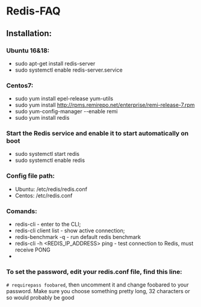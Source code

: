 # Redis-FAQ
## Installation:
### Ubuntu 16&18:
* sudo apt-get install redis-server
* sudo systemctl enable redis-server.service
### Centos7:
* sudo yum install epel-release yum-utils
* sudo yum install http://rpms.remirepo.net/enterprise/remi-release-7.rpm
* sudo yum-config-manager --enable remi
* sudo yum install redis
### Start the Redis service and enable it to start automatically on boot
* sudo systemctl start redis
* sudo systemctl enable redis
### Config file path:
* Ubuntu: /etc/redis/redis.conf
* Centos: /etc/redis.conf
### Comands:
* redis-cli - enter to the CLI;
* redis-cli client list - show active connection;
* redis-benchmark -q - run default redis benchmark
* redis-cli -h <REDIS_IP_ADDRESS> ping - test connection to Redis, must receive PONG
*

### To set the password, edit your redis.conf file, find this line: 
`# requirepass foobared`, then uncomment it and change foobared to your password. Make sure you choose something pretty long, 32 characters or so would probably be good
